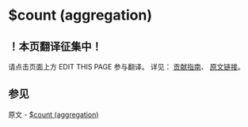 # $count (aggregation)

## ！本页翻译征集中！

请点击页面上方 EDIT THIS PAGE 参与翻译。
详见：
[贡献指南]( https://github.com/JinMuInfo/MongoDB-Manual-zh/blob/master/CONTRIBUTING.md )、
[原文链接](  https://docs.mongodb.com/manual/reference/operator/aggregation/count/  )。

## 参见

原文 - [$count (aggregation)]( https://docs.mongodb.com/manual/reference/operator/aggregation/count/ )

